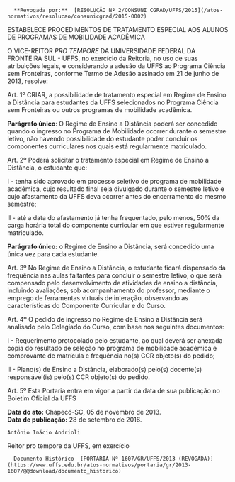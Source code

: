       **Revogada por:**  [RESOLUÇÃO Nº 2/CONSUNI CGRAD/UFFS/2015](/atos-normativos/resolucao/consunicgrad/2015-0002) 

   ESTABELECE PROCEDIMENTOS DE TRATAMENTO ESPECIAL AOS ALUNOS DE PROGRAMAS DE MOBILIDADE ACADÊMICA  

O VICE-REITOR *PRO TEMPORE* DA UNIVERSIDADE FEDERAL DA FRONTEIRA SUL - UFFS, no exercício da Reitoria, no uso de suas atribuições legais, e considerando a adesão da UFFS ao Programa Ciência sem Fronteiras, conforme Termo de Adesão assinado em 21 de junho de 2013, resolve:

 Art. 1º CRIAR, a possibilidade de tratamento especial em Regime de Ensino a Distância para estudantes da UFFS selecionados no Programa Ciência sem Fronteiras ou outros programas de mobilidade acadêmica.

 **Parágrafo único**: O Regime de Ensino a Distância poderá ser concedido quando o ingresso no Programa de Mobilidade ocorrer durante o semestre letivo, não havendo possibilidade do estudante poder concluir os componentes curriculares nos quais está regularmente matriculado.

 Art. 2º Poderá solicitar o tratamento especial em Regime de Ensino a Distância, o estudante que:

 I - tenha sido aprovado em processo seletivo de programa de mobilidade acadêmica, cujo resultado final seja divulgado durante o semestre letivo e cujo afastamento da UFFS deva ocorrer antes do encerramento do mesmo semestre;

 II - até a data do afastamento já tenha frequentado, pelo menos, 50% da carga horária total do componente curricular em que estiver regularmente matriculado.

 **Parágrafo único:** o Regime de Ensino a Distância, será concedido uma única vez para cada estudante.

 Art. 3º No Regime de Ensino a Distância, o estudante ficará dispensado da frequência nas aulas faltantes para concluir o semestre letivo, o que será compensado pelo desenvolvimento de atividades de ensino a distância, incluindo avaliações, sob acompanhamento do professor, mediante o emprego de ferramentas virtuais de interação, observando as características do Componente Curricular e do Curso.

 Art. 4º O pedido de ingresso no Regime de Ensino a Distância será analisado pelo Colegiado do Curso, com base nos seguintes documentos:

 I - Requerimento protocolado pelo estudante, ao qual deverá ser anexada cópia do resultado de seleção no programa de mobilidade acadêmica e comprovante de matrícula e frequência no(s) CCR objeto(s) do pedido;

 II - Plano(s) de Ensino a Distância, elaborado(s) pelo(s) docente(s) responsável(is) pelo(s) CCR objeto(s) do pedido.

  

 Art. 5º Esta Portaria entra em vigor a partir da data de sua publicação no Boletim Oficial da UFFS

  

   **Data do ato:** Chapecó-SC, 05 de novembro de 2013.   
 **Data de publicação:**  28 de setembro de 2016. 

    Antônio Inácio Andrioli   
 Reitor pro tempore da UFFS, em exercício 

      Documento Histórico  [PORTARIA Nº 1607/GR/UFFS/2013 (REVOGADA)](https://www.uffs.edu.br/atos-normativos/portaria/gr/2013-1607/@@download/documento_historico)     
      